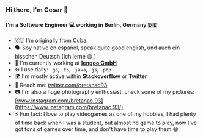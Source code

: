 ### Hi there, I'm Cesar 👋

#### I'm a Software Engineer :computer: working in Berlin, Germany :de:

- :cuba: I'm originally from Cuba.
- :speaking_head: Soy nativo en español, speak quite good english, und auch ein bisschen Deutsch (Ich lerne :smile: ) 
- :scroll: I'm currently working at [**lengoo GmbH**](https://lengoo.com)
- ⚙️ I use daily: `.go`, `.ts`, `.java`, `.js`, `.php`
- 🌍 I'm mostly active within **Stackoverflow** or **Twitter**
- :postbox: Reach me: [twitter.com/bretanac93](https://twitter.com/bretanac93)
- :camera: I'm also a huge photography enthusiast, check some of my pictures: [www.instagram.com/bretanac.93](https://www.instagram.com/bretanac.93/)
- ⚡️ Fun fact: I love to play videogames as one of my hobbies, I had plenty of time back when I was a student, but almost no game to play, now I've got tons of games over time, and don't have time to play them :sweat_smile:

